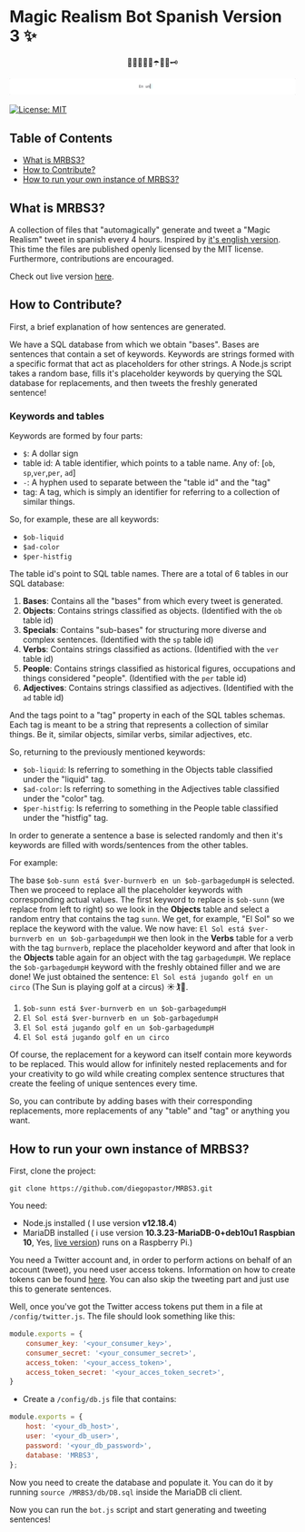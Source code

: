 # Magic Realism Bot Spanish Version 3 ✨

<p align="center">
	🦀🍊🐥🌳🦋☂️🦉🌛🗝
</p>

![Sentence Being Replaced](https://github.com/diegopastor/MRBS3/blob/master/assets/img/type.gif)

[![License: MIT](https://img.shields.io/badge/License-MIT-yellow.svg)](https://opensource.org/licenses/MIT)

## Table of Contents

- [What is MRBS3?](#What-is-MRBS3?)
- [How to Contribute?](#How-to-Contribute?)
- [How to run your own instance of MRBS3?](#How-to-run-your-own-instance-of-MRBS3?)

## What is MRBS3?

A collection of files that "automagically" generate and tweet a "Magic Realism" tweet in spanish every 4 hours. Inspired by [it's english version](https://twitter.com/MagicRealismBot). This time the files are published openly licensed by the MIT license. Furthermore, contributions are encouraged.

Check out live version [here](https://twitter.com/botrealmagico).

## How to Contribute?

First, a brief explanation of how sentences are generated.

We have a SQL database from which we obtain "bases". Bases are sentences that contain a set of keywords. Keywords are strings formed with a specific format that act as placeholders for other strings. A Node.js script takes a random base, fills it's placeholder keywords by querying the SQL database for replacements, and then tweets the freshly generated sentence!

### Keywords and tables

Keywords are formed by four parts:

- `$`: A dollar sign
- table id: A table identifier, which points to a table name. Any of: [`ob`, `sp`,`ver`,`per`, `ad`]
- `-`: A hyphen used to separate between the "table id" and the "tag"
- tag: A tag, which is simply an identifier for referring to a collection of similar things.

So, for example, these are all keywords:

- `$ob-liquid`
- `$ad-color`
- `$per-histfig`

The table id's point to SQL table names. There are a total of 6 tables in our SQL database:

1. **Bases**: Contains all the "bases" from which every tweet is generated.
2. **Objects**: Contains strings classified as objects. (Identified with the `ob` table id)
3. **Specials**: Contains "sub-bases" for structuring more diverse and complex sentences. (Identified with the `sp` table id)
4. **Verbs**: Contains strings classified as actions. (Identified with the `ver` table id)
5. **People**: Contains strings classified as historical figures, occupations and things considered "people". (Identified with the `per` table id)
6. **Adjectives**: Contains strings classified as adjectives. (Identified with the `ad` table id)

And the tags point to a "tag" property in each of the SQL tables schemas. Each tag is meant to be a string that represents a collection of similar things. Be it, similar objects, similar verbs, similar adjectives, etc.

So, returning to the previously mentioned keywords:

- `$ob-liquid`: Is referring to something in the Objects table classified under the "liquid" tag.
- `$ad-color`: Is referring to something in the Adjectives table classified under the "color" tag.
- `$per-histfig`: Is referring to something in the People table classified under the "histfig" tag.

In order to generate a sentence a base is selected randomly and then it's keywords are filled with words/sentences from the other tables.

For example:

The base `$ob-sunn está $ver-burnverb en un $ob-garbagedumpH` is selected. Then we proceed to replace all the placeholder keywords with corresponding actual values. The first keyword to replace is `$ob-sunn` (we replace from left to right) so we look in the **Objects** table and select a random entry that contains the tag `sunn`. We get, for example, "El Sol" so we replace the keyword with the value. We now have: `El Sol está $ver-burnverb en un $ob-garbagedumpH` we then look in the **Verbs** table for a verb with the tag `burnverb`, replace the placeholder keyword and after that look in the **Objects** table again for an object with the tag `garbagedumpH`. We replace the `$ob-garbagedumpH` keyword with the freshly obtained filler and we are done! We just obtained the sentence: `El Sol está jugando golf en un circo` (The Sun is playing golf at a circus) ☀️🏌️🎪.

1. `$ob-sunn está $ver-burnverb en un $ob-garbagedumpH`
2. `El Sol está $ver-burnverb en un $ob-garbagedumpH`
3. `El Sol está jugando golf en un $ob-garbagedumpH`
4. `El Sol está jugando golf en un circo`

Of course, the replacement for a keyword can itself contain more keywords to be replaced. This would allow for infinitely nested replacements and for your creativity to go wild while creating complex sentence structures that create the feeling of unique sentences every time.

So, you can contribute by adding bases with their corresponding replacements, more replacements of any "table" and "tag" or anything you want.

## How to run your own instance of MRBS3?

First, clone the project: 

```
git clone https://github.com/diegopastor/MRBS3.git
```

You need:

- Node.js installed ( I use version **v12.18.4**)
- MariaDB installed ( i use version **10.3.23-MariaDB-0+deb10u1 Raspbian 10**, Yes, [live version](https://twitter.com/botrealmagico)) runs on a Raspberry Pi.)

You need a Twitter account and, in order to perform actions on behalf of an account (tweet), you need user access tokens. Information on how to create tokens can be found [here](https://developer.twitter.com/en/docs). You can also skip the tweeting part and just use this to generate sentences.

Well, once you've got the Twitter access tokens put them in a file at `/config/twitter.js`. The file should look something like this:

```JavaScript
module.exports = {
    consumer_key: '<your_consumer_key>',
    consumer_secret: '<your_consumer_secret>',
    access_token: '<your_access_token>',
    access_token_secret: '<your_acces_token_secret>',
}
```

- Create a `/config/db.js` file that contains:

```JavaScript
module.exports = {
    host: '<your_db_host>',
    user: '<your_db_user>',
    password: '<your_db_password>',
    database: 'MRBS3',
};
```

Now you need to create the database and populate it. You can do it by running `source /MRBS3/db/DB.sql` inside the MariaDB cli client.

Now you can run the `bot.js` script and start generating and tweeting sentences!
